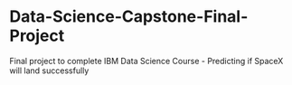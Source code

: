 # Data-Science-Capstone-Final-Project
Final project to complete IBM Data Science Course - Predicting if SpaceX will land successfully

